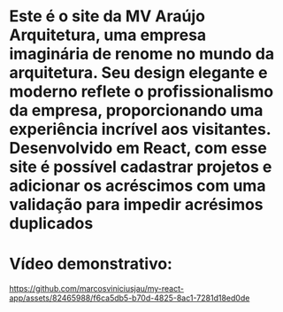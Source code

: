 # Este é o site da MV Araújo Arquitetura, uma empresa imaginária de renome no mundo da arquitetura. Seu design elegante e moderno reflete o profissionalismo da empresa, proporcionando uma experiência incrível aos visitantes. Desenvolvido em React, com esse site é possível cadastrar projetos e adicionar os acréscimos com uma validação para impedir acrésimos duplicados

# Vídeo demonstrativo:


https://github.com/marcosviniciusjau/my-react-app/assets/82465988/f6ca5db5-b70d-4825-8ac1-7281d18ed0de

